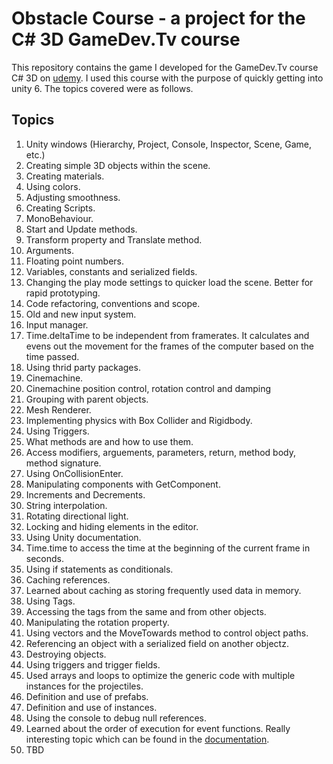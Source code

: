 #  Obstacle Course - a project for the C# 3D GameDev.Tv course

This repository contains the game I developed for the GameDev.Tv course C# 3D on [udemy](https://www.udemy.com/course/unitycourse2/). I used this course with the purpose of quickly getting into unity 6. The topics covered were as follows.

## Topics
1. Unity windows (Hierarchy, Project, Console, Inspector, Scene, Game, etc.)
2. Creating simple 3D objects within the scene.
3. Creating materials.
4. Using colors.
5. Adjusting smoothness.
6. Creating Scripts.
7. MonoBehaviour.
8. Start and Update methods.
9. Transform property and Translate method.
10. Arguments.
11. Floating point numbers.
12. Variables, constants and serialized fields.
13. Changing the play mode settings to quicker load the scene. Better for rapid prototyping. 
14. Code refactoring, conventions and scope.
15. Old and new input system.
16. Input manager.
17. Time.deltaTime to be independent from framerates. It calculates and evens out the movement for the frames of the computer based on the time passed.
18. Using thrid party packages.
19. Cinemachine.
20. Cinemachine position control, rotation control and damping
21. Grouping with parent objects.
22. Mesh Renderer.
23. Implementing physics with Box Collider and Rigidbody.
24. Using Triggers.
25. What methods are and how to use them.
26. Access modifiers, arguements, parameters, return, method body, method signature.
27. Using OnCollisionEnter.
28. Manipulating components with GetComponent. 
29. Increments and Decrements.
30. String interpolation.
31. Rotating directional light.
32. Locking and hiding elements in the editor.
33. Using Unity documentation.
34. Time.time to access the  time at the beginning of the current frame in seconds.
35. Using if statements as conditionals.
36. Caching references.
37. Learned about caching as storing frequently used data in memory.
38. Using Tags.
39. Accessing the tags from the same and from other objects.
40. Manipulating the rotation property.
41. Using vectors and the MoveTowards method to control object paths.
42. Referencing an object with a serialized field on another objectz.
43. Destroying objects.
44. Using triggers and trigger fields.
45. Used arrays and loops to optimize the generic code with multiple instances for the projectiles.
46. Definition and use of prefabs.
47. Definition and use of instances.
48. Using the console to debug null references.
49. Learned about the order of execution for event functions. Really interesting topic which can be found in the [documentation](https://docs.unity3d.com/Manual/execution-order.html).
50. TBD